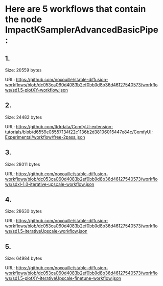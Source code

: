 # Here are 5 workflows that contain the node ImpactKSamplerAdvancedBasicPipe:

## 1. 

Size: 20559 bytes

URL: https://github.com/noxouille/stable-diffusion-workflows/blob/dc053ca060d4083b2ef0bb0d8b36d46127540573/workflows/sd1.5-plotXY-workflow.json

## 2. 

Size: 24482 bytes

URL: https://github.com/ltdrdata/ComfyUI-extension-tutorials/blob/d6559e05557134f22c1136b2d38106016447e84c/ComfyUI-Experimental/workflow/free-2pass.json

## 3. 

Size: 28011 bytes

URL: https://github.com/noxouille/stable-diffusion-workflows/blob/dc053ca060d4083b2ef0bb0d8b36d46127540573/workflows/sdxl-1.0-iterative-upscale-workflow.json

## 4. 

Size: 28630 bytes

URL: https://github.com/noxouille/stable-diffusion-workflows/blob/dc053ca060d4083b2ef0bb0d8b36d46127540573/workflows/sd1.5-iterativeUpscale-workflow.json

## 5. 

Size: 64984 bytes

URL: https://github.com/noxouille/stable-diffusion-workflows/blob/dc053ca060d4083b2ef0bb0d8b36d46127540573/workflows/sd1.5-plotXY-iterativeUpscale-finetune-workflow.json

